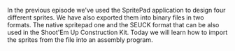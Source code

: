 In the previous episode we've used the SpritePad application to design four different sprites. We have also exported them into binary files in two formats. The native spritepad one and the SEUCK format that can be also used in the Shoot'Em Up Construction Kit.
Today we will learn how to import the sprites from the file into an assembly program.